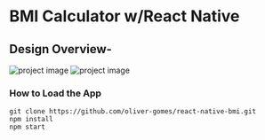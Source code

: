 

# BMI Calculator w/React Native


## Design Overview- 
![project image](https://oliver-gomes.github.io/images/github%20images/bmi-behance.png)
![project image](https://oliver-gomes.github.io/images/github%20images/bmi-prev.gif)


### How to Load the App
```
git clone https://github.com/oliver-gomes/react-native-bmi.git
npm install
npm start
```

